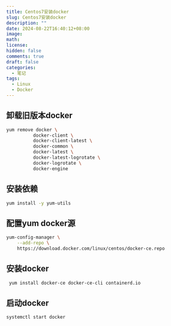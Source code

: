 ```yaml
---
title: Centos7安装docker
slug: Centos7安装docker
description: ""
date: 2024-08-22T16:40:12+08:00
image: 
math: 
license: 
hidden: false
comments: true
draft: false
categories:
  - 笔记
tags:
  - Linux
  - Docker
---
```


<!-- 字段	介绍	默认值
description	文章简介	
image	特色图片	
comments	显示 / 隐藏评论区	true
license	文章协议 输入 false 可以隐藏	params.article.license.default
hidden	隐藏文章（不在首页，归档等页面显示，但是可以直接通过链接访问）	false
math	加载 KaTeX 脚本	
toc	显示 / 隐藏目录	params.article.toc
lastmod	最后更改时间	 -->

## 卸载旧版本docker
```bash
yum remove docker \
		  docker-client \
		  docker-client-latest \
		  docker-common \
		  docker-latest \
		  docker-latest-logrotate \
		  docker-logrotate \
		  docker-engine
```
## 安装依赖
```bash
yum install -y yum-utils
```
## 配置yum docker源
```bash
yum-config-manager \
    --add-repo \
    https://download.docker.com/linux/centos/docker-ce.repo
```
## 安装docker
```bash
 yum install docker-ce docker-ce-cli containerd.io
```
## 启动docker
```bash
systemctl start docker
```